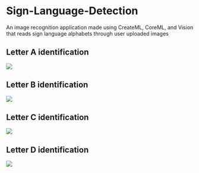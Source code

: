 # Sign-Language-Detection
An image recognition application made using CreateML, CoreML, and Vision that reads sign language alphabets through user uploaded images

## Letter A identification 
![](https://cdn.discordapp.com/attachments/870133707325997087/881950771946610708/image0.png)

## Letter B identification 
![](https://cdn.discordapp.com/attachments/870133707325997087/881950766074589244/image0.png)

## Letter C identification 
![](https://cdn.discordapp.com/attachments/870133707325997087/881950778431008778/image0.png)

## Letter D identification 
![](https://cdn.discordapp.com/attachments/870133707325997087/881950755345555526/image0.png)
